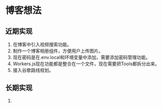 # 博客想法

## 近期实现
1. 在博客中引入视频搜索功能。
2. 制作一个博客相册组件，方便用户上传图片。
3. 现在密码是在.env.local和环境变量中添加，需要添加密码管理功能。
4. Workers.js现在功能都是整合在一个文件，现在需要把Tools都拆分出来。
5. 接入谷歌路线规划。




## 长期实现
1. 